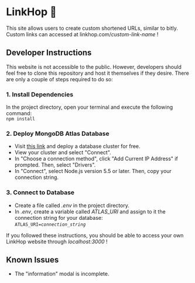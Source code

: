 # LinkHop 🔗

This site allows users to create custom shortened URLs, similar to bitly. Custom links can accessed at linkhop.com/*custom-link-name* !

## Developer Instructions
This website is not accessible to the public. However, developers should feel free to clone this repository and host it themselves if they desire. There are only a couple of steps required to do so:

### 1. Install Dependencies
In the project directory, open your terminal and execute the following command:\
<code>npm install</code>

### 2. Deploy MongoDB Atlas Database
* Visit [this link](https://www.mongodb.com/products/platform/atlas-database) and deploy a database cluster for free.
* View your cluster and select "Connect".
* In "Choose a connection method", click "Add Current IP Address" if prompted. Then, select "Drivers".
* In "Connect", select Node.js version 5.5 or later. Then, copy your connection string.

### 3. Connect to Database
* Create a file called *.env* in the project directory. 
* In *.env*, create a variable called *ATLAS_URI* and assign to it the connection string for your database:\
<code>ATLAS_URI=*connection_string*</code>

If you followed these instructions, you should be able to access your own LinkHop website through *localhost:3000* !

## Known Issues
* The "information" modal is incomplete.
